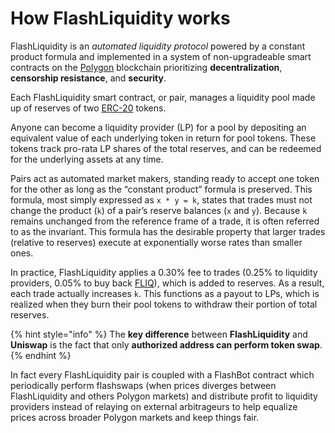 # How FlashLiquidity works

FlashLiquidity is an _automated liquidity protocol_ powered by a constant product formula and implemented in a system of non-upgradeable smart contracts on the [Polygon](https://docs.polygon.technology) blockchain prioritizing **decentralization**, **censorship resistance**, and **security**.

Each FlashLiquidity smart contract, or pair, manages a liquidity pool made up of reserves of two [ERC-20](https://eips.ethereum.org/EIPS/eip-20) tokens.

Anyone can become a liquidity provider (LP) for a pool by depositing an equivalent value of each underlying token in return for pool tokens. These tokens track pro-rata LP shares of the total reserves, and can be redeemed for the underlying assets at any time.

Pairs act as automated market makers, standing ready to accept one token for the other as long as the “constant product” formula is preserved. This formula, most simply expressed as `x * y = k`, states that trades must not change the product (`k`) of a pair’s reserve balances (`x` and `y`). Because `k` remains unchanged from the reference frame of a trade, it is often referred to as the invariant. This formula has the desirable property that larger trades (relative to reserves) execute at exponentially worse rates than smaller ones.

In practice, FlashLiquidity applies a 0.30% fee to trades (0.25% to liquidity providers, 0.05% to buy back [FLIQ](../fliq-token.md)), which is added to reserves. As a result, each trade actually increases `k`. This functions as a payout to LPs, which is realized when they burn their pool tokens to withdraw their portion of total reserves.

{% hint style="info" %}
The **key difference** between **FlashLiquidity** and **Uniswap** is the fact that only **authorized address can perform token swap**.
{% endhint %}

In fact every FlashLiquidity pair is coupled with a FlashBot contract which periodically perform flashswaps (when prices diverges between FlashLiquidity and others Polygon markets) and distribute profit to liquidity providers instead of relaying on external arbitrageurs to help equalize prices across broader Polygon markets and keep things fair.
